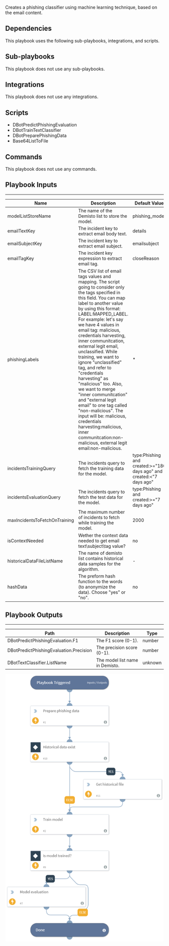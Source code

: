 Creates a phishing classifier using machine learning technique, based on the email content.

## Dependencies
This playbook uses the following sub-playbooks, integrations, and scripts.

## Sub-playbooks
This playbook does not use any sub-playbooks.

## Integrations
This playbook does not use any integrations.

## Scripts
* DBotPredictPhishingEvaluation
* DBotTrainTextClassifier
* DBotPreparePhishingData
* Base64ListToFile

## Commands
This playbook does not use any commands.

## Playbook Inputs
---

| **Name** | **Description** | **Default Value** | **Required** |
| --- | --- | --- | --- |
| modelListStoreName | The name of the Demisto list to store the model. | phishing_model | Optional |
| emailTextKey | The incident key to extract email body text. | details | Optional |
| emailSubjectKey | The incident key to extract email subject. | emailsubject | Optional |
| emailTagKey | The incident key expression to extract email tag. | closeReason | Optional |
| phishingLabels | The CSV list of email tags values and mapping. The script going to consider only the tags specified in this field. You can map label to another value by using this format: LABEL:MAPPED_LABEL. For example: let's say we have 4 values in email tag: malicious, credentials harvesting, inner communitcation, external legit email, unclassified. While training, we want to ignore "unclassified" tag, and refer to "credentials harvesting" as "malicious" too. Also, we want to merge "inner communitcation" and "external legit email" to one tag called "non-malicious". The input will be: malicious, credentials harvesting:malicious, inner communitcation:non-malicious, external legit email:non-malicious. | * | Optional |
| incidentsTrainingQuery | The incidents query to fetch the training data for the model. | type:Phishing and created:>="180 days ago" and created:<"7 days ago" | Optional |
| incidentsEvaluationQuery | The incidents query to fetch the test data for the model. | type:Phishing and created:>="7 days ago" | Optional |
| maxIncidentsToFetchOnTraining | The maximum number of incidents to fetch while training the model. | 2000 | Optional |
| isContextNeeded | Wether the context data needed to get email text\\subject\\tag value? | no | Optional |
| historicalDataFileListName | The name of demisto list contains historical data samples for the algorithm. | - | Optional |
| hashData | The preform hash function to the words (to anonymize the data). Choose "yes" or "no". | no | Optional |

## Playbook Outputs
---

| **Path** | **Description** | **Type** |
| --- | --- | --- |
| DBotPredictPhishingEvaluation.F1 | The F1 score (0-1). | number |
| DBotPredictPhishingEvaluation.Precision | The precision score (0-1). | number |
| DBotTextClassifier.ListName | The model list name in Demisto. | unknown |

![DBotCreatePhishingClassifier](https://github.com/demisto/content/blob/1bdd5229392bd86f0cc58265a24df23ee3f7e662/docs/images/playbooks/DBot_Create_Phishing_Classifier.png)
